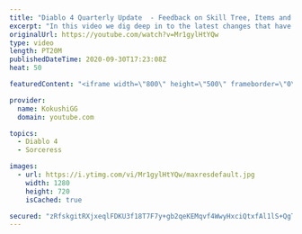 ```yaml
---
title: "Diablo 4 Quarterly Update  - Feedback on Skill Tree, Items and Sorceress Enchantments"
excerpt: "In this video we dig deep in to the latest changes that have been announced for Diablo 4. These changes include things such as the Sorceress Enchantment ..."
originalUrl: https://youtube.com/watch?v=Mr1gylHtYQw
type: video
length: PT20M
publishedDateTime: 2020-09-30T17:23:08Z
heat: 50

featuredContent: "<iframe width=\"800\" height=\"500\" frameborder=\"0\" src=\"https://www.youtube.com/embed/Mr1gylHtYQw\" allow=\"accelerometer; autoplay; encrypted-media; gyroscope; picture-in-picture\" allowfullscreen></iframe>"

provider:
  name: KokushiGG
  domain: youtube.com

topics:
  - Diablo 4
  - Sorceress

images:
  - url: https://i.ytimg.com/vi/Mr1gylHtYQw/maxresdefault.jpg
    width: 1280
    height: 720
    isCached: true

secured: "zRfskgitRXjxeqlFDKU3f18T7F7y+gb2qeKEMqvf4WwyHxciQtxfAl1lS+QgTco/wFfTRqRD+nQb8zo9rXKghLwmualmv1PUPIptlYdLKVMCboGtPwHT0olC/0MDAcdMK60ES3TuGtmU2MoAlMS/bpLFRiEkwzScluQnidCEoNDNlavclZyn/TFinL0uhukROAQJaqQKK4BSEkmYDCk90xn/a0ddqIbO8TB9BVLkhVt+3LhdlD+7tOO1706RPMWAINJRxbt2CKC1Y2iJLYJFxZYSjJbd3zNa0qi+mJWijMVR2Q6OmLJRjUpbqmKkdnrPPVbSMw/pBe4+dwNoFVvw/Hv2l1zvfbAoF5Q8tY1xETkXg9NieYpWPRRIIl73lk5uiswKsDDGfQGASydCzOC4+ZyOIE8TMWk6oxqvWLWPeNg=;qVaOdOu4UJcQ2myYtSaUhQ=="
---
```


